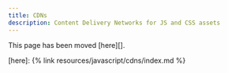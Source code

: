 ```yaml
---
title: CDNs
description: Content Delivery Networks for JS and CSS assets
---
```


This page has been moved [here][].

[here]: {% link resources/javascript/cdns/index.md %}
